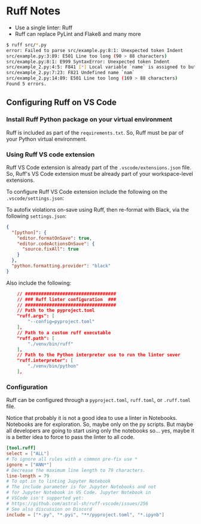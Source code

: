 # Ruff Notes

- Use a single linter: Ruff
- Ruff can replace PyLint and Flake8 and many more


```bash
$ ruff src/*.py
error: Failed to parse src/example.py:8:1: Unexpected token Indent
src/example.py:3:89: E501 Line too long (90 > 88 characters)
src/example.py:8:1: E999 SyntaxError: Unexpected token Indent
src/example_2.py:4:5: F841 [*] Local variable `name` is assigned to but never used
src/example_2.py:7:23: F821 Undefined name `nam`
src/example_2.py:14:89: E501 Line too long (169 > 88 characters)
Found 5 errors.
```

## Configuring Ruff on VS Code

### Install Ruff Python package on your virtual environment

Ruff is included as part of the `requirements.txt`. So, Ruff must be par
of your Python virtual environment.

### Using Ruff VS code extension

Ruff VS Code extension is already part of the `.vscode/extensions.json`
file. So, Ruff's VS Code extension must be already part of your
workspace-level extensions.

To configure Ruff VS Code extension include the following on the
`.vscode/settings.json`:

To autofix violations on-save using Ruff, then re-format with Black, via
the following `settings.json`:

```json
{
  "[python]": {
    "editor.formatOnSave": true,
    "editor.codeActionsOnSave": {
      "source.fixAll": true
    }
  },
  "python.formatting.provider": "black"
}
```

Also include the following:

```json
    // ##################################
    // ### Ruff linter configuration  ###
    // ##################################
    // Path to the pyproject.toml
    "ruff.args": [
        "--config=pyproject.toml"
    ],
    // Path to a custom ruff executable
    "ruff.path": [
        "./venv/bin/ruff"
    ],
    // Path to the Python interpreter use to run the linter sever
    "ruff.interpreter": [
        "./venv/bin/python"
    ],
```

### Configuration

Ruff can be configured through a `pyproject.toml`, `ruff.toml`, or
`.ruff.toml` file.

Notice that probably it is not a good idea to use a linter in Notebooks.
Notebooks are for exploration. So, maybe only on the py scripts. But
maybe all developers are going to start using only the notebooks so...
yes, maybe it is a better idea to force to pass the linter to all code.

```toml
[tool.ruff]
select = ["ALL"]
# To ignore all rules with a common pre-fix use *
ignore = ["ANN*"]
# Decrease the maximum line length to 79 characters.
line-length = 79
# To opt in to linting Jupyter Notebook
# The include parameter is for Jupyter Notebooks and not
# for Jupyter Notebook in VS Code. Jupyter Notebook in 
# VSCode isn't supported yet:
# https://github.com/astral-sh/ruff-vscode/issues/256
# See also discussion on Discord
include = ["*.py", "*.pyi", "**/pyproject.toml", "*.ipynb"]
```